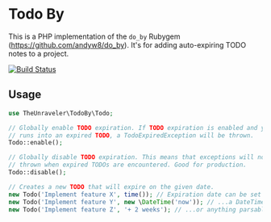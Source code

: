 Todo By
=======

This is a PHP implementation of the `do_by` Rubygem (https://github.com/andyw8/do_by). It's for adding auto-expiring TODO notes to a project.

[![Build Status](https://secure.travis-ci.org/theunraveler/todo_by.png)](http://travis-ci.org/theunraveler/todo_by)

Usage
-----

```php
use TheUnraveler\TodoBy\Todo;

// Globally enable TODO expiration. If TODO expiration is enabled and your code
// runs into an expired TODO, a TodoExpiredException will be thrown.
Todo::enable();

// Globally disable TODO expiration. This means that exceptions will not be
// thrown when expired TODOs are encountered. Good for production.
Todo::disable();

// Creates a new TODO that will expire on the given date.
new Todo('Implement feature X', time()); // Expiration date can be set with a timestamp,
new Todo('Implement feature Y', new \DateTime('now')); // ...a DateTime object,
new Todo('Implement feature Z', '+ 2 weeks'); // ...or anything parsable by new \DateTime.
```
